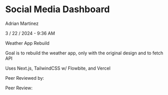 # Social Media Dashboard

Adrian Martinez

3 / 22 / 2024 - 9:36 AM

Weather App Rebuild

Goal is to rebuild the weather app, only with the original design and to fetch API

Uses Next.js, TailwindCSS w/ Flowbite, and Vercel

Peer Reviewed by: 

Peer Review: 